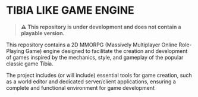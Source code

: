 # TIBIA LIKE GAME ENGINE

> **⚠️ This repository is under development and does not contain a playable version.**

This repository contains a 2D MMORPG (Massively Multiplayer Online Role-Playing 
Game) engine designed to facilitate the creation and development of games 
inspired by the mechanics, style, and gameplay of the popular classic game Tibia. 

The project includes (or will include) essential tools for game creation, such 
as a world editor and dedicated server/client applications, ensuring a complete 
and functional environment for game development
